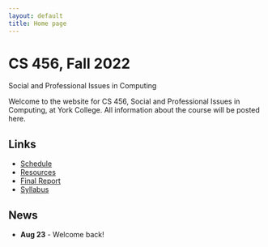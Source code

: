 ```yaml
---
layout: default
title: Home page
---
```


# CS 456, Fall 2022

<div id="subtitle">Social and Professional Issues in Computing</div>

Welcome to the website for CS 456, Social and Professional Issues in Computing, at York College.  All information about the course will be posted here.

## Links

* [Schedule](schedule/index.html)
* [Resources](resources.html)
* [Final Report](finalreport.html)
* [Syllabus](syllabus.html)

## News
* **Aug 23** - Welcome back!



<!--
* **Sep 9** - Exam 1 Part 1 Discussion
* **Sep 14 - Exam 1 Part 1 Due** upload a .pdf to Canvas by 11:59pm
* **Oct 14** - Exam 1 Part 2 Discussion
* **Oct 20 - Exam 1 Part 2 Due** upload a .pdf to Canvas by 11:59pm
* **Nov 30** - Exam 2 Discussion
* **Dec 7 - Exam 2 Due** upload a .pdf to Canvas by 11:59pm
* **Dec 10 - Final Report Due** upload a .pdf to Canvas by 11:59pm
-->
